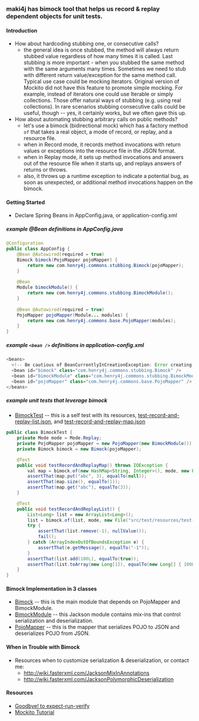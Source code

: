 ### maki4j has **bimock** tool that helps us record & replay dependent objects for unit tests.

#### Introduction

* How about hardcoding stubbing one, or consecutive calls?
  * the general idea is once stubbed, the method will always return stubbed value regardless of how many times it is called. Last stubbing is more important - when you stubbed the same method with the same arguments many times. Sometimes we need to stub with different return value/exception for the same method call. Typical use case could be mocking iterators. Original version of Mockito did not have this feature to promote simple mocking. For example, instead of iterators one could use Iterable or simply collections. Those offer natural ways of stubbing (e.g. using real collections). In rare scenarios stubbing consecutive calls could be useful, though -- yes, it certainly works, but we often gave this up.
* How about automating stubbing arbitrary calls on public methods?
  * let's use a bimock (bidirectional mock) which has a factory method `of` that takes a real object, a mode of record, or replay, and a resource file.
  * when in Record mode, it records method invocations with return values or exceptions into the resource file in the JSON format.
  * when in Replay mode, it sets up method invocations and answers out of the resource file when it starts up, and replays answers of returns or throws.
  * also, it throws up a runtime exception to indicate a potential bug, as soon as unexpected, or additional method invocations happen on the bimock.

#### Getting Started

* Declare Spring Beans in AppConfig.java, or application-config.xml

##### example @Bean definitions in AppConfig.java

```java
@Configuration
public class AppConfig {
    @Bean @Autowired(required = true)
    Bimock bimock(PojoMapper pojoMapper) {
        return new com.henry4j.commons.stubbing.Bimock(pojoMapper);
    }
 
    @Bean
    Module bimockModule() {
        return new com.henry4j.commons.stubbing.BimockModule();
    }
 
    @Bean @Autowired(required = true)
    PojoMapper pojoMapper(Module... modules) {
        return new com.henry4j.commons.base.PojoMapper(modules);
    }
}
```

##### example `<bean />` definitions in application-config.xml

```java
<beans>
  <!-- Be cautious of BeanCurrentlyInCreationException: Error creating bean 'pojoMapper': Requested bean is currently in creation -->
  <bean id="bimock" class="com.henry4j.commons.stubbing.Bimock" />
  <bean id="bimockModule" class="com.henry4j.commons.stubbing.BimockModule" />
  <bean id="pojoMapper" class="com.henry4j.commons.base.PojoMapper" />
</beans>
```

##### example unit tests that leverage bimock

* [BimockTest](https://github.com/henry4j/maki4j/blob/master/sources/maki4j/src/test/java/com/henry4j/commons/BimockTest.java) -- this is a self test with its resources, [test-record-and-replay-list.json](https://github.com/henry4j/maki4j/blob/master/sources/maki4j/src/test/resources/test-record-and-replay-list.json), and [test-record-and-replay-map.json](https://github.com/henry4j/maki4j/blob/master/sources/maki4j/src/test/resources/test-record-and-replay-map.json)

```java
public class BimockTest {
    private Mode mode = Mode.Replay;
    private PojoMapper pojoMapper = new PojoMapper(new BimockModule());
    private Bimock bimock = new Bimock(pojoMapper);

    @Test
    public void testRecordAndReplayMap() throws IOException {
        val map = bimock.of(new HashMap<String, Integer>(), mode, new File("src/test/resources/test-record-and-replay-map.json"));
        assertThat(map.put("abc", 3), equalTo(null));
        assertThat(map.size(), equalTo(1));
        assertThat(map.get("abc"), equalTo(3));
    }

    @Test
    public void testRecordAndReplayList() {
        List<Long> list = new ArrayList<Long>();
        list = bimock.of(list, mode, new File("src/test/resources/test-record-and-replay-list.json"));
        try {
            assertThat(list.remove(-1), nullValue());
            fail();
        } catch (ArrayIndexOutOfBoundsException e) {
            assertThat(e.getMessage(), equalTo("-1"));
        }
        assertThat(list.add(100L), equalTo(true));
        assertThat(list.toArray(new Long[1]), equalTo(new Long[] { 100L }));
    }
}
```

#### Bimock Implementation in 3 classes

* [Bimock](https://github.com/henry4j/maki4j/blob/master/sources/maki4j/src/main/java/com/henry4j/commons/stubbing/Bimock.java) -- this is the main module that depends on PojoMapper and BimockModule.
* [BimockModule](https://github.com/henry4j/maki4j/blob/master/sources/maki4j/src/main/java/com/henry4j/commons/stubbing/BimockModule.java) -- this Jackson module contains mix-ins that control serialization and deserialization.
* [PojoMapper](https://github.com/henry4j/maki4j/blob/master/sources/maki4j/src/main/java/com/henry4j/commons/base/PojoMapper.java) -- this is the mapper that serializes POJO to JSON and deserializes POJO from JSON.

#### When in Trouble with Bimock

* Resources when to customize serialization & deserialization, or contact me:
  * http://wiki.fasterxml.com/JacksonMixInAnnotations
  * http://wiki.fasterxml.com/JacksonPolymorphicDeserialization

#### Resources

* [Goodbye! to expect-run-verify](http://monkeyisland.pl/2008/02/01/deathwish/)
* [Mockito Tutorial](http://docs.mockito.googlecode.com/hg/latest/org/mockito/Mockito.html)
